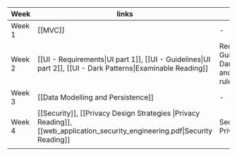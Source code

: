 | Week   | links                            | Content                                                    |     |
| ------ | -------------------------------- | ---------------------------------------------------------- | --- |
| Week 1 | [[MVC]]                          | -                                                        |     |
| Week 2 | [[UI - Requirements\|UI part 1]], [[UI - Guidelines\|UI part 2]], [[UI - Dark Patterns\|Examinable Reading]] | Requirements, Guidelines, Dark Patterns and 8 golden rules for UI |
|   Week 3     |   [[Data Modelling and Persistence]]                                |   -                                                         |     |
|      Week 4  |         [[Security]], [[Privacy Design Strategies \|Privacy Reading]], [[web_application_security_engineering.pdf\|Security Reading]]                        |      Security and Privacy                                                      |     |
|        |                                  |                                                            |     |


